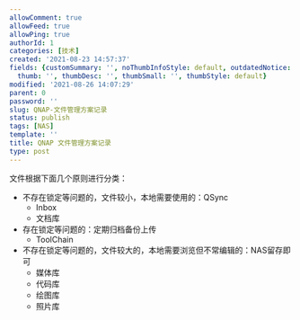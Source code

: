 ```yaml
---
allowComment: true
allowFeed: true
allowPing: true
authorId: 1
categories: [技术]
created: '2021-08-23 14:57:37'
fields: {customSummary: '', noThumbInfoStyle: default, outdatedNotice: 'no', reprint: standard,
  thumb: '', thumbDesc: '', thumbSmall: '', thumbStyle: default}
modified: '2021-08-26 14:07:29'
parent: 0
password: ''
slug: QNAP-文件管理方案记录
status: publish
tags: [NAS]
template: ''
title: QNAP 文件管理方案记录
type: post
---
```

文件根据下面几个原则进行分类：
- 不存在锁定等问题的，文件较小，本地需要使用的：QSync
  - Inbox
  - 文档库
- 存在锁定等问题的：定期归档备份上传
  - ToolChain
- 不存在锁定等问题的，文件较大的，本地需要浏览但不常编辑的：NAS留存即可
  - 媒体库
  - 代码库
  - 绘图库
  - 照片库
